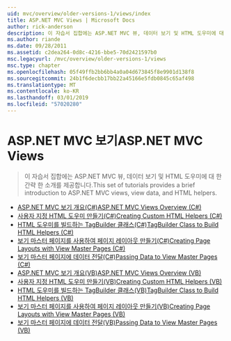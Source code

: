 ```yaml
---
uid: mvc/overview/older-versions-1/views/index
title: ASP.NET MVC Views | Microsoft Docs
author: rick-anderson
description: 이 자습서 집합에는 ASP.NET MVC 뷰, 데이터 보기 및 HTML 도우미에 대 한 간략 한 소개를 제공합니다.
ms.author: riande
ms.date: 09/28/2011
ms.assetid: c2dea264-0d8c-4216-bbe5-70d2421597b0
msc.legacyurl: /mvc/overview/older-versions-1/views
msc.type: chapter
ms.openlocfilehash: 05f49ffb2bb6bb4a0a04d673845f8e9901d138f8
ms.sourcegitcommit: 24b1f6decbb17bb22a45166e5fdb0845c65af498
ms.translationtype: MT
ms.contentlocale: ko-KR
ms.lasthandoff: 03/01/2019
ms.locfileid: "57020280"
---
```

<a name="aspnet-mvc-views"></a><span data-ttu-id="3d829-103">ASP.NET MVC 보기</span><span class="sxs-lookup"><span data-stu-id="3d829-103">ASP.NET MVC Views</span></span>
====================
> <span data-ttu-id="3d829-104">이 자습서 집합에는 ASP.NET MVC 뷰, 데이터 보기 및 HTML 도우미에 대 한 간략 한 소개를 제공합니다.</span><span class="sxs-lookup"><span data-stu-id="3d829-104">This set of tutorials provides a brief introduction to ASP.NET MVC views, view data, and HTML helpers.</span></span>


- [<span data-ttu-id="3d829-105">ASP.NET MVC 보기 개요(C#)</span><span class="sxs-lookup"><span data-stu-id="3d829-105">ASP.NET MVC Views Overview (C#)</span></span>](asp-net-mvc-views-overview-cs.md)
- [<span data-ttu-id="3d829-106">사용자 지정 HTML 도우미 만들기(C#)</span><span class="sxs-lookup"><span data-stu-id="3d829-106">Creating Custom HTML Helpers (C#)</span></span>](creating-custom-html-helpers-cs.md)
- [<span data-ttu-id="3d829-107">HTML 도우미를 빌드하는 TagBuilder 클래스(C#)</span><span class="sxs-lookup"><span data-stu-id="3d829-107">TagBuilder Class to Build HTML Helpers (C#)</span></span>](using-the-tagbuilder-class-to-build-html-helpers-cs.md)
- [<span data-ttu-id="3d829-108">보기 마스터 페이지를 사용하여 페이지 레이아웃 만들기(C#)</span><span class="sxs-lookup"><span data-stu-id="3d829-108">Creating Page Layouts with View Master Pages (C#)</span></span>](creating-page-layouts-with-view-master-pages-cs.md)
- [<span data-ttu-id="3d829-109">보기 마스터 페이지에 데이터 전달(C#)</span><span class="sxs-lookup"><span data-stu-id="3d829-109">Passing Data to View Master Pages (C#)</span></span>](passing-data-to-view-master-pages-cs.md)
- [<span data-ttu-id="3d829-110">ASP.NET MVC 보기 개요(VB)</span><span class="sxs-lookup"><span data-stu-id="3d829-110">ASP.NET MVC Views Overview (VB)</span></span>](asp-net-mvc-views-overview-vb.md)
- [<span data-ttu-id="3d829-111">사용자 지정 HTML 도우미 만들기(VB)</span><span class="sxs-lookup"><span data-stu-id="3d829-111">Creating Custom HTML Helpers (VB)</span></span>](creating-custom-html-helpers-vb.md)
- [<span data-ttu-id="3d829-112">HTML 도우미를 빌드하는 TagBuilder 클래스(VB)</span><span class="sxs-lookup"><span data-stu-id="3d829-112">TagBuilder Class to Build HTML Helpers (VB)</span></span>](using-the-tagbuilder-class-to-build-html-helpers-vb.md)
- [<span data-ttu-id="3d829-113">보기 마스터 페이지를 사용하여 페이지 레이아웃 만들기(VB)</span><span class="sxs-lookup"><span data-stu-id="3d829-113">Creating Page Layouts with View Master Pages (VB)</span></span>](creating-page-layouts-with-view-master-pages-vb.md)
- [<span data-ttu-id="3d829-114">보기 마스터 페이지에 데이터 전달(VB)</span><span class="sxs-lookup"><span data-stu-id="3d829-114">Passing Data to View Master Pages (VB)</span></span>](passing-data-to-view-master-pages-vb.md)
